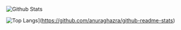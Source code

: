 ![Github Stats](https://github-readme-stats.vercel.app/api?username=liucdev&theme=onedark)

![Top Langs](https://github-readme-stats.vercel.app/api/top-langs/?username=liucdev&layout=compact)](https://github.com/anuraghazra/github-readme-stats)
